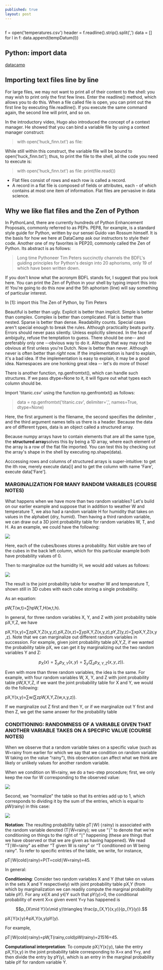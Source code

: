```yaml
---
published: true
layout: post
---
```





##

f = open('temperatures.csv')
header = f.readline().strip().split(',')
data = []
for l in f:
    data.append(tempDatum(l))



## Python: import data


[datacamp](https://campus.datacamp.com/courses/importing-data-in-python-part-1/introduction-and-flat-files-1?ex=5)


## Importing text files line by line

For large files, we may not want to print all of their content to the shell: you may wish to print only the first few lines. Enter the readline() method, which allows you to do this. When a file called file is open, you can print out the first line by executing file.readline(). If you execute the same command again, the second line will print, and so on.

In the introductory video, Hugo also introduced the concept of a context manager. He showed that you can bind a variable file by using a context manager construct:

> with open('huck_finn.txt') as file:

While still within this construct, the variable file will be bound to open('huck_finn.txt'); thus, to print the file to the shell, all the code you need to execute is:

> with open('huck_finn.txt') as file:
> 	print(file.read())




- Flat files consist of rows and each row is called a record. 
- A record in a flat file is composed of fields or attributes, each - of which contains at most one item of information. 
Flat files are pervasive in data science. 

## Why we like flat files and the Zen of Python

In PythonLand, there are currently hundreds of Python Enhancement Proposals, commonly referred to as PEPs. PEP8, for example, is a standard style guide for Python, written by our sensei Guido van Rossum himself. It is the basis for how we here at DataCamp ask our instructors to style their code. Another one of my favorites is PEP20, commonly called the Zen of Python. Its abstract is as follows:

> Long time Pythoneer Tim Peters succinctly channels the BDFL's guiding principles for Python's design into 20 aphorisms, only 19 of which have been written down.

If you don't know what the acronym BDFL stands for, I suggest that you look here. You can print the Zen of Python in your shell by typing import this into it! You're going to do this now and the 5th aphorism (line) will say something of particular interest.

In [1]: import this
The Zen of Python, by Tim Peters

Beautiful is better than ugly.
Explicit is better than implicit.
Simple is better than complex.
Complex is better than complicated.
Flat is better than nested.
Sparse is better than dense.
Readability counts.
Special cases aren't special enough to break the rules.
Although practicality beats purity.
Errors should never pass silently.
Unless explicitly silenced.
In the face of ambiguity, refuse the temptation to guess.
There should be one-- and preferably only one --obvious way to do it.
Although that way may not be obvious at first unless you're Dutch.
Now is better than never.
Although never is often better than *right* now.
If the implementation is hard to explain, it's a bad idea.
If the implementation is easy to explain, it may be a good idea.
Namespaces are one honking great idea -- let's do more of those!





There is another function, np.genfromtxt(), which can handle such structures. If we pass dtype=None to it, it will figure out what types each column should be.

Import 'titanic.csv' using the function np.genfromtxt() as follows:

> data = np.genfromtxt('titanic.csv', delimiter=',', names=True, dtype=None)


Here, the first argument is the filename, the second specifies the delimiter , and the third argument names tells us there is a header. Because the data are of different types, data is an object called a structured array.

Because numpy arrays have to contain elements that are all the same type, the **structured array**solves this by being a 1D array, where each element of the array is a row of the flat file imported. You can test this by checking out the array's shape in the shell by executing np.shape(data).

Acccessing rows and columns of structured arrays is super-intuitive: to get the ith row, merely execute data[i] and to get the column with name 'Fare', execute data['Fare'].


### MARGINALIZATION FOR MANY RANDOM VARIABLES (COURSE NOTES)

What happens when we have more than two random variables? Let's build on our earlier example and suppose that in addition to weather W and temperature T, we also had a random variable H for humidity that takes on values in the alphabet {dry, humid}. Then having a third random variable, we can draw out a 3D joint probability table for random variables W, T, and H. As an example, we could have the following:

![](https://d37djvu3ytnwxt.cloudfront.net/assets/courseware/v1/5fe58cf1efc176ed26b282450c67e67b/asset-v1:MITx+6.008.1x+3T2016+type@asset+block/images_sec-joint-rv-marg-many-rv-joint-table.png)

Here, each of the cubes/boxes stores a probability. Not visible are two of the cubes in the back left column, which for this particular example both have probability values of 0.

Then to marginalize out the humidity H, we would add values as follows:

![](https://d37djvu3ytnwxt.cloudfront.net/assets/courseware/v1/7441e4060021dee8d20d065b491d5df0/asset-v1:MITx+6.008.1x+3T2016+type@asset+block/images_sec-joint-rv-marg-many-rv-marg.png)



The result is the joint probability table for weather W and temperature T, shown still in 3D cubes with each cube storing a single probability.

As an equation:

pW,T(w,t)=∑hpW,T,H(w,t,h).
 
In general, for three random variables X, Y, and Z with joint probability table pX,Y,Z, we have

pX,Y(x,y)=∑zpX,Y,Z(x,y,z),pX,Z(x,z)=∑ypX,Y,Z(x,y,z),pY,Z(y,z)=∑xpX,Y,Z(x,y,z).
Note that we can marginalize out different random variables in succession. For example, given joint probability table pX,Y,Z, if we wanted the probability table pX, we can get it by marginalizing out the two random variables Y and Z:

$$p_ X(x) = \sum _{y} p_{X,Y}(x,y) = \sum _{y} \Big( \sum _{z} p_{X,Y,Z}(x,y,z) \Big).$$
 
Even with more than three random variables, the idea is the same. For example, with four random variables W, X, Y, and Z with joint probability table pW,X,Y,Z, if we want the joint probability table for X and Y, we would do the following:

pX,Y(x,y)=∑w(∑zpW,X,Y,Z(w,x,y,z)).



 If we marginalize out Z first and then Y, or if we marginalize out Y first and then Z, we get the same answer for the probability table 




### CONDITIONING: RANDOMNESS OF A VARIABLE GIVEN THAT ANOTHER VARIABLE TAKES ON A SPECIFIC VALUE (COURSE NOTES)

When we observe that a random variable takes on a specific value (such as W=rainy from earlier for which we say that we condition on random variable W taking on the value “rainy"), this observation can affect what we think are likely or unlikely values for another random variable.

When we condition on W=rainy, we do a two-step procedure; first, we only keep the row for W corresponding to the observed value:

![](https://d37djvu3ytnwxt.cloudfront.net/assets/courseware/v1/6086048ee4557a617bbe6d50c1e9a165/asset-v1:MITx+6.008.1x+3T2016+type@asset+block/images_sec-joint-rv-cond-restrict.png)


Second, we “normalize" the table so that its entries add up to 1, which corresponds to dividing it by the sum of the entries, which is equal to pW(rainy) in this case:


![](https://d37djvu3ytnwxt.cloudfront.net/assets/courseware/v1/efbdc6b4ffecb4b24d7deef05eec774c/asset-v1:MITx+6.008.1x+3T2016+type@asset+block/images_sec-joint-rv-cond-renormalize.png)


**Notation**: The resulting probability table pT∣W(⋅∣rainy) is associated with the random variable denoted (T∣W=rainy); we use “∣" to denote that we're conditioning on things to the right of “∣" happening (these are things that we have observed or that we are given as having happened). We read “T∣W=rainy" as either “T given W is rainy" or “T conditioned on W being rainy". To refer to specific entries of the table, we write, for instance,

pT∣W(cold∣rainy)=P(T=cold∣W=rainy)=45.
 
In general:

**Conditioning**: Consider two random variables X and Y (that take on values in the sets X and Y respectively) with joint probability table pX,Y (from which by marginalization we can readily compute the marginal probability table pY). For any x∈X and y∈Y such that pY(y)>0, the conditional probability of event X=x given event Y=y has happened is


$$p_{X\mid Y}(x\mid y)\triangleq \frac{p_{X,Y}(x,y)}{p_{Y}(y)}.$$

pX∣Y(x∣y)≜pX,Y(x,y)pY(y).
 
For example,

pT∣W(cold∣rainy)=pW,T(rainy,cold)pW(rainy)=21516=45.
 
**Computational interpretation**: To compute pX∣Y(x∣y), take the entry pX,Y(x,y) in the joint probability table corresponding to X=x and Y=y, and then divide the entry by pY(y), which is an entry in the marginal probability table pY for random variable Y.
